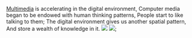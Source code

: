 [Multimedia](https://youtu.be/xS4go60EJEI) is accelerating in the digital environment,
Computer media began to be endowed with human thinking patterns,
People start to like talking to them;
The digital environment gives us another spatial pattern,
And store a wealth of knowledge in it.
![](https://thumbs.dreamstime.com/b/hand-writing-notebook-computer-media-icons-symbols-comming-out-49022361.jpg)
![](https://upload.wikimedia.org/wikipedia/commons/7/79/ELIZA_conversation.png);
